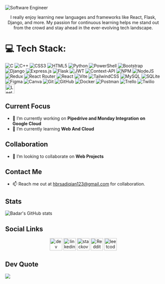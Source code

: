 ![Software Engineer](https://media.licdn.com/dms/image/D4D16AQEX91QVM-sZTA/profile-displaybackgroundimage-shrink_350_1400/0/1711551875388?e=1726099200&v=beta&t=C2zjntt15vxclZgESrU4WD4gHw4q2s6BSOeEvtAZMcM)

<div align="center">

I really enjoy learning new languages and frameworks like React, Flask, Django, and more. My passion for continuous learning helps me stand out from the crowd and stay ahead in the ever-evolving tech landscape.

</div>

# 💻 Tech Stack:

![C](https://img.shields.io/badge/c-%2300599C.svg?style=for-the-badge&logo=c&logoColor=white) ![C++](https://img.shields.io/badge/c++-%2300599C.svg?style=for-the-badge&logo=c%2B%2B&logoColor=white) ![CSS3](https://img.shields.io/badge/css3-%231572B6.svg?style=for-the-badge&logo=css3&logoColor=white) ![HTML5](https://img.shields.io/badge/html5-%23E34F26.svg?style=for-the-badge&logo=html5&logoColor=white) ![Python](https://img.shields.io/badge/python-3670A0?style=for-the-badge&logo=python&logoColor=ffdd54) ![PowerShell](https://img.shields.io/badge/PowerShell-%235391FE.svg?style=for-the-badge&logo=powershell&logoColor=white) ![Bootstrap](https://img.shields.io/badge/bootstrap-%238511FA.svg?style=for-the-badge&logo=bootstrap&logoColor=white) ![Django](https://img.shields.io/badge/django-%23092E20.svg?style=for-the-badge&logo=django&logoColor=white) ![Express.js](https://img.shields.io/badge/express.js-%23404d59.svg?style=for-the-badge&logo=express&logoColor=%2361DAFB) ![Flask](https://img.shields.io/badge/flask-%23000.svg?style=for-the-badge&logo=flask&logoColor=white) ![JWT](https://img.shields.io/badge/JWT-black?style=for-the-badge&logo=JSON%20web%20tokens) ![Context-API](https://img.shields.io/badge/Context--Api-000000?style=for-the-badge&logo=react) ![NPM](https://img.shields.io/badge/NPM-%23CB3837.svg?style=for-the-badge&logo=npm&logoColor=white) ![NodeJS](https://img.shields.io/badge/node.js-6DA55F?style=for-the-badge&logo=node.js&logoColor=white) ![Redux](https://img.shields.io/badge/redux-%23593d88.svg?style=for-the-badge&logo=redux&logoColor=white) ![React Router](https://img.shields.io/badge/React_Router-CA4245?style=for-the-badge&logo=react-router&logoColor=white) ![React](https://img.shields.io/badge/react-%2320232a.svg?style=for-the-badge&logo=react&logoColor=%2361DAFB) ![Vite](https://img.shields.io/badge/vite-%23646CFF.svg?style=for-the-badge&logo=vite&logoColor=white) ![TailwindCSS](https://img.shields.io/badge/tailwindcss-%2338B2AC.svg?style=for-the-badge&logo=tailwind-css&logoColor=white) ![MySQL](https://img.shields.io/badge/mysql-4479A1.svg?style=for-the-badge&logo=mysql&logoColor=white) ![SQLite](https://img.shields.io/badge/sqlite-%2307405e.svg?style=for-the-badge&logo=sqlite&logoColor=white) ![Figma](https://img.shields.io/badge/figma-%23F24E1E.svg?style=for-the-badge&logo=figma&logoColor=white) ![Canva](https://img.shields.io/badge/Canva-%2300C4CC.svg?style=for-the-badge&logo=Canva&logoColor=white) ![Git](https://img.shields.io/badge/git-%23F05033.svg?style=for-the-badge&logo=git&logoColor=white) ![GitHub](https://img.shields.io/badge/github-%23121011.svg?style=for-the-badge&logo=github&logoColor=white) ![Docker](https://img.shields.io/badge/docker-%230db7ed.svg?style=for-the-badge&logo=docker&logoColor=white) ![Postman](https://img.shields.io/badge/Postman-FF6C37?style=for-the-badge&logo=postman&logoColor=white) ![Trello](https://img.shields.io/badge/Trello-%23026AA7.svg?style=for-the-badge&logo=Trello&logoColor=white) ![Twilio](https://img.shields.io/badge/Twilio-F22F46?style=for-the-badge&logo=Twilio&logoColor=white) <img src="https://img.shields.io/badge/-LeetCode-FFA116?logo=leetcode&logoColor=white&style=flat" alt="LeetCode" height="30">

## Current Focus

- 🔭 I’m currently working on **Pipedrive and Monday Integration on Google Cloud** 
- 🌱 I’m currently learning **Web And Cloud** 

## Collaboration

- 👯 I’m looking to collaborate on **Web Projects** 

## Contact Me

- 📫 Reach me out at hbrsadiqian123@gmail.com for collaboration.

## Stats

![Badar's GitHub stats](https://github-readme-stats.vercel.app/api?username=Badar-Ur-Zaman&show_icons=true&theme=gruvbox)

## Social Links

<div align="center"

<div align="center">
    <a href="https://dev.to/https://dev.to/badarurzaman"><img src="https://cdn.jsdelivr.net/npm/simple-icons@3.0.1/icons/dev-dot-to.svg" alt="dev" height="40" style="fill: white;"></a>
    <a href="https://www.linkedin.com/in/https://www.linkedin.com/in/hafiz-badar-ur-zaman//"><img src="https://cdn.jsdelivr.net/npm/simple-icons@3.0.1/icons/linkedin.svg" alt="linkedin" height="40" style="fill: white;"></a>
    <a href="https://stackoverflow.com/users/https://stackoverflow.com/users/21887654/hafiz-badar"><img src="https://cdn.jsdelivr.net/npm/simple-icons@3.0.1/icons/stackoverflow.svg" alt="stackoverflow" height="40" style="fill: white;"></a>
    <a href="https://www.reddit.com/user/https://www.reddit.com/user/Badar-Zz5907/"><img src="https://cdn.jsdelivr.net/npm/simple-icons@3.0.1/icons/reddit.svg" alt="Reddit" height="40" style="fill: white;"></a>
    <a href="https://leetcode.com/u/Hafiz_Badar"><img src="https://cdn.jsdelivr.net/npm/simple-icons@3.0.1/icons/leetcode.svg" alt="leetcode" height="40" style="fill: white;"></a>
</div>


</div>

## Dev Quote
![](https://quotes-github-readme.vercel.app/api?type=horizontal&theme=radical)

